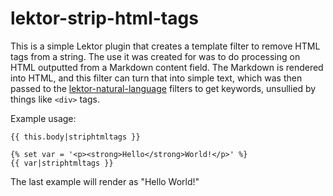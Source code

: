 # lektor-strip-html-tags

This is a simple Lektor plugin that creates a template filter to remove HTML tags from a string. The use it was created for was to do processing on HTML outputted from a Markdown content field. The Markdown is rendered into HTML, and this filter can turn that into simple text, which was then passed to the [lektor-natural-language](https://github.com/terminal-labs/lektor-natural-language) filters to get keywords, unsullied by things like `<div>` tags.

Example usage:

`{{ this.body|striphtmltags }}`

```jinja
{% set var = '<p><strong>Hello</strong>World!</p>' %}
{{ var|striphtmltags }}

```

The last example will render as "Hello World!"

